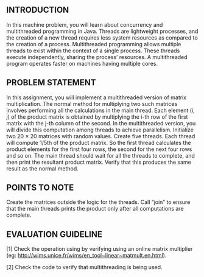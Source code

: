 ## INTRODUCTION

In this machine problem, you will learn about concurrency and multithreaded programming in Java. Threads
are lightweight processes, and the creation of a new thread requires less system resources as compared to
the creation of a process. Multithreaded programming allows multiple threads to exist within the context
of a single process. These threads execute independently, sharing the process’ resources. A multithreaded
program operates faster on machines having multiple cores.

## PROBLEM STATEMENT

In this assignment, you will implement a multithreaded version of matrix multiplication. The normal method
for multiplying two such matrices involves performing all the calculations in the main thread. Each element
(i, j) of the product matrix is obtained by multiplying the i-th row of the first matrix with the j-th column
of the second. In the multithreaded version, you will divide this computation among threads to achieve
parallelism. Initialize two 20 × 20 matrices with random values. Create five threads. Each thread will
compute 1/5th of the product matrix. So the first thread calculates the product elements for the first four
rows, the second for the next four rows and so on. The main thread should wait for all the threads to
complete, and then print the resultant product matrix. Verify that this produces the same result as the
normal method.

## POINTS TO NOTE

Create the matrices outside the logic for the threads. Call “join” to ensure that the main threads prints the
product only after all computations are complete.

## EVALUATION GUIDELINE

[1] Check the operation using by verifying using an online matrix multiplier
(eg: http://wims.unice.fr/wims/en_tool~linear~matmult.en.html).

[2] Check the code to verify that multithreading is being used.
